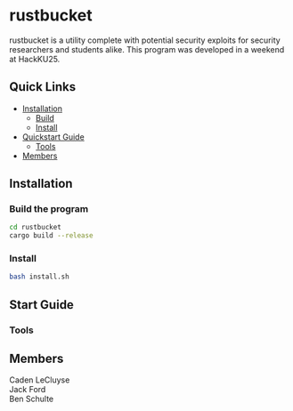 # rustbucket

rustbucket is a utility complete with potential security exploits for security researchers and students alike. This program was developed in a weekend at HackKU25.

## Quick Links

- [Installation](#installation)
    * [Build](#build)
    * [Install](#install)
- [Quickstart Guide](#start-guide)
    * [Tools](#tools)
- [Members](#members)

## Installation

### Build the program

```bash
cd rustbucket
cargo build --release
```
### Install

```bash
bash install.sh
```

## Start Guide

### Tools

## Members

Caden LeCluyse    
Jack Ford    
Ben Schulte   
